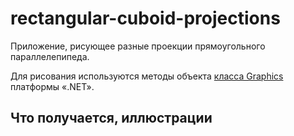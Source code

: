 # rectangular-cuboid-projections
Приложение, рисующее разные проекции прямоугольного параллелепипеда.

Для рисования используются методы объекта [класса Graphics](https://learn.microsoft.com/en-us/dotnet/api/system.drawing.graphics) платформы «.NET».

## Что получается, иллюстрации
